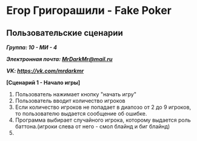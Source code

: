 # Егор Григорашили - Fake Poker

## Пользовательские сценарии

***Группа: 10 - МИ - 4***

***Электронная почта: MrDarkMr@mail.ru***

***VK: https://vk.com/mrdarkmr***

**[Сценарий 1 - Начало игры]**

1. Пользователь нажимает кнопку "начать игру"
2. Пользователь вводит количество игроков
3. Если количество игроков не попадает в диапозо от 2 до 9 игроков, то
   пользователю выдается сообщение об ошибке.
4. Программа выбирает случайного игрока, которому выдается роль баттона.(игроки слева от него - смол блайнд и биг блайнд)
5. 


